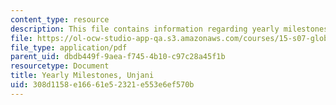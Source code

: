 ```yaml
---
content_type: resource
description: This file contains information regarding yearly milestones.
file: https://ol-ocw-studio-app-qa.s3.amazonaws.com/courses/15-s07-globalhealth-lab-spring-2013/308d1158e16661e52321e553e6ef570b_MIT15_S07S13_yearl_mi_unj.pdf
file_type: application/pdf
parent_uid: dbdb449f-9aea-f745-4b10-c97c28a45f1b
resourcetype: Document
title: Yearly Milestones, Unjani
uid: 308d1158-e166-61e5-2321-e553e6ef570b
---
```

